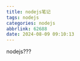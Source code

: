 ```yaml
---
title: nodejs笔记
tags: nodejs
categories: nodejs
abbrlink: 62688
date: 2024-08-09 09:10:13
---
```

nodejs???
